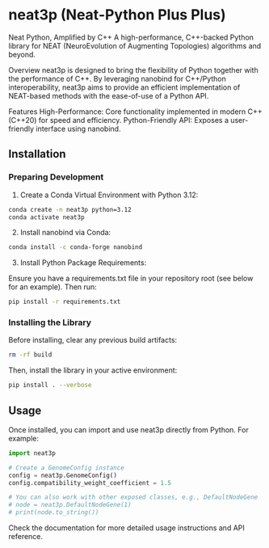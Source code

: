 # neat3p (Neat-Python Plus Plus)
Neat Python, Amplified by C++
A high-performance, C++-backed Python library for NEAT (NeuroEvolution of Augmenting Topologies) algorithms and beyond.

Overview
neat3p is designed to bring the flexibility of Python together with the performance of C++. By leveraging nanobind for C++/Python interoperability, neat3p aims to provide an efficient implementation of NEAT-based methods with the ease-of-use of a Python API.

Features
High-Performance: Core functionality implemented in modern C++ (C++20) for speed and efficiency.
Python-Friendly API: Exposes a user-friendly interface using nanobind.

## Installation
### Preparing Development
1. Create a Conda Virtual Environment with Python 3.12:

```bash
conda create -n neat3p python=3.12
conda activate neat3p
```

2. Install nanobind via Conda:

```bash
conda install -c conda-forge nanobind
```

3. Install Python Package Requirements:

Ensure you have a requirements.txt file in your repository root (see below for an example). Then run:

```bash
pip install -r requirements.txt
```

### Installing the Library

Before installing, clear any previous build artifacts:

```bash
rm -rf build
```

Then, install the library in your active environment:

```bash
pip install . --verbose
```

## Usage
Once installed, you can import and use neat3p directly from Python. For example:

```python
import neat3p

# Create a GenomeConfig instance
config = neat3p.GenomeConfig()
config.compatibility_weight_coefficient = 1.5

# You can also work with other exposed classes, e.g., DefaultNodeGene
# node = neat3p.DefaultNodeGene(1)
# print(node.to_string())
```

Check the documentation for more detailed usage instructions and API reference.
